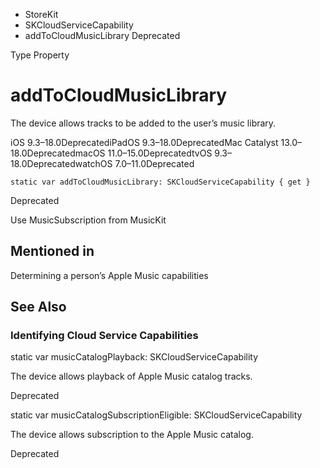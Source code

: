 

- StoreKit
- SKCloudServiceCapability
-  addToCloudMusicLibrary Deprecated

Type Property

# addToCloudMusicLibrary

The device allows tracks to be added to the user’s music library.

iOS 9.3–18.0DeprecatediPadOS 9.3–18.0DeprecatedMac Catalyst 13.0–18.0DeprecatedmacOS 11.0–15.0DeprecatedtvOS 9.3–18.0DeprecatedwatchOS 7.0–11.0Deprecated

``` source
static var addToCloudMusicLibrary: SKCloudServiceCapability { get }
```

Deprecated

Use MusicSubscription from MusicKit

## Mentioned in 

Determining a person’s Apple Music capabilities

## See Also

### Identifying Cloud Service Capabilities

static var musicCatalogPlayback: SKCloudServiceCapability

The device allows playback of Apple Music catalog tracks.

Deprecated

static var musicCatalogSubscriptionEligible: SKCloudServiceCapability

The device allows subscription to the Apple Music catalog.

Deprecated

